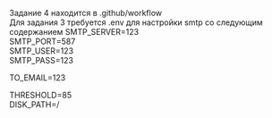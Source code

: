 Задание 4 находится в .github/workflow  
Для задания 3 требуется .env для настройки smtp со следующим содержанием
SMTP_SERVER=123  
SMTP_PORT=587  
SMTP_USER=123  
SMTP_PASS=123  

TO_EMAIL=123  

THRESHOLD=85  
DISK_PATH=/  
